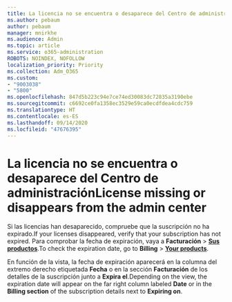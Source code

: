 ```yaml
---
title: La licencia no se encuentra o desaparece del Centro de administración
ms.author: pebaum
author: pebaum
manager: mnirkhe
ms.audience: Admin
ms.topic: article
ms.service: o365-administration
ROBOTS: NOINDEX, NOFOLLOW
localization_priority: Priority
ms.collection: Adm_O365
ms.custom:
- "9003038"
- "5800"
ms.openlocfilehash: 847d5b223c94e7ce74ed30083dc72835a3190ebe
ms.sourcegitcommit: c6692ce0fa1358ec3529e59ca0ecdfdea4cdc759
ms.translationtype: HT
ms.contentlocale: es-ES
ms.lasthandoff: 09/14/2020
ms.locfileid: "47676395"
---
```

# <a name="license-missing-or-disappears-from-the-admin-center"></a><span data-ttu-id="fc052-102">La licencia no se encuentra o desaparece del Centro de administración</span><span class="sxs-lookup"><span data-stu-id="fc052-102">License missing or disappears from the admin center</span></span>


<span data-ttu-id="fc052-103">Si las licencias han desaparecido, compruebe que la suscripción no ha expirado.</span><span class="sxs-lookup"><span data-stu-id="fc052-103">If your licenses disappeared, verify that your subscription has not expired.</span></span> <span data-ttu-id="fc052-104">Para comprobar la fecha de expiración, vaya a **Facturación**  >  **[Sus productos](https://go.microsoft.com/fwlink/p/?linkid=842054)**.</span><span class="sxs-lookup"><span data-stu-id="fc052-104">To check the expiration date, go to  **Billing**  >  **[Your products](https://go.microsoft.com/fwlink/p/?linkid=842054)**.</span></span>  

<span data-ttu-id="fc052-105">En función de la vista, la fecha de expiración aparecerá en la columna del extremo derecho etiquetada **Fecha** o en la sección **Facturación** de los detalles de la suscripción junto a **Expira el**.</span><span class="sxs-lookup"><span data-stu-id="fc052-105">Depending on the view, the expiration date will appear on the far right column labeled  **Date**  or in the  **Billing section**  of the subscription details next to  **Expiring on**.</span></span>